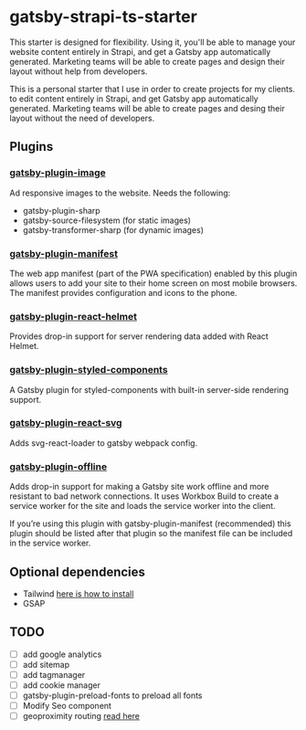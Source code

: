 # gatsby-strapi-ts-starter

This starter is designed for flexibility. Using it, you'll be able to manage your website content
entirely in Strapi, and get a Gatsby app automatically generated. Marketing teams will be able to
create pages and design their layout without help from developers.

This is a personal starter that I use in order to create projects for my clients. to edit content
entirely in Strapi, and get Gatsby app automatically generated. Marketing teams will be able to
create pages and desing their layout without the need of developers.

## Plugins

### [gatsby-plugin-image](https://www.gatsbyjs.com/plugins/gatsby-plugin-image/#gatsby-plugin-image)

Ad responsive images to the website. Needs the following:

- gatsby-plugin-sharp
- gatsby-source-filesystem (for static images)
- gatsby-transformer-sharp (for dynamic images)

### [gatsby-plugin-manifest](https://www.gatsbyjs.com/plugins/gatsby-plugin-manifest/)

The web app manifest (part of the PWA specification) enabled by this plugin allows users to add your
site to their home screen on most mobile browsers. The manifest provides configuration and icons to
the phone.

### [gatsby-plugin-react-helmet](https://www.gatsbyjs.com/plugins/gatsby-plugin-react-helmet/)

Provides drop-in support for server rendering data added with React Helmet.

### [gatsby-plugin-styled-components](https://www.gatsbyjs.com/plugins/gatsby-plugin-styled-components/)

A Gatsby plugin for styled-components with built-in server-side rendering support.

### [gatsby-plugin-react-svg](https://www.gatsbyjs.com/plugins/gatsby-plugin-react-svg/)

Adds svg-react-loader to gatsby webpack config.

### [gatsby-plugin-offline](https://www.gatsbyjs.com/plugins/gatsby-plugin-offline)

Adds drop-in support for making a Gatsby site work offline and more resistant to bad network
connections. It uses Workbox Build to create a service worker for the site and loads the service
worker into the client.

If you’re using this plugin with gatsby-plugin-manifest (recommended) this plugin should be listed
after that plugin so the manifest file can be included in the service worker.

## Optional dependencies

- Tailwind [here is how to install](https://tailwindcss.com/docs/guides/gatsby)
- GSAP

## TODO

- [ ] add google analytics
- [ ] add sitemap
- [ ] add tagmanager
- [ ] add cookie manager
- [ ] gatsby-plugin-preload-fonts to preload all fonts
- [ ] Modify Seo component
- [ ] geoproximity routing
      [read here](https://www.netlify.com/blog/2021/11/05/how-to-internationalize-sites-with-country-based-redirects/)
